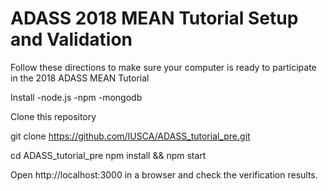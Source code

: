 # ADASS 2018 MEAN Tutorial Setup and Validation

Follow these directions to make sure your computer is ready to participate in the 2018 ADASS MEAN Tutorial

Install
-node.js
-npm
-mongodb

Clone this repository

git clone https://github.com/IUSCA/ADASS_tutorial_pre.git

cd ADASS_tutorial_pre
npm install && npm start

Open http://localhost:3000 in a browser and check the verification results.
